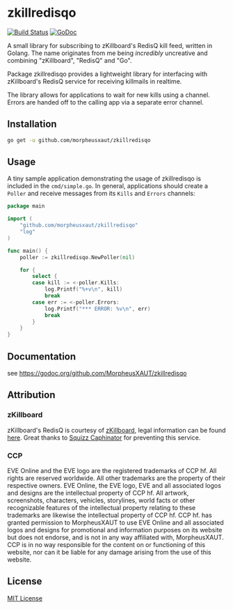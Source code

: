 zkillredisqo
=========

[![Build Status](https://travis-ci.org/MorpheusXAUT/zkillredisqo.svg?branch=master)](https://travis-ci.org/MorpheusXAUT/zkillredisqo) [![GoDoc](https://godoc.org/github.com/MorpheusXAUT/zkillredisqo?status.svg)](https://godoc.org/github.com/MorpheusXAUT/zkillredisqo)

A small library for subscribing to zKillboard's RedisQ kill feed, written in Golang. The name originates from me being *incredibly* uncreative and combining "zKillboard", "RedisQ" and "Go".

Package zkillredisqo provides a lightweight library for interfacing with zKillboard's RedisQ service for receiving killmails in realtime.

The library allows for applications to wait for new kills using a channel. Errors are handed off to the calling app via a separate error channel.

Installation
------

```bash
go get -u github.com/morpheusxaut/zkillredisqo
```

Usage
------

A tiny sample application demonstrating the usage of zkillredisqo is included in the `cmd/simple.go`.
In general, applications should create a `Poller` and receive messages from its `Kills` and `Errors` channels:

```go
package main

import (
	"github.com/morpheusxaut/zkillredisqo"
	"log"
)

func main() {
	poller := zkillredisqo.NewPoller(nil)

	for {
		select {
		case kill := <-poller.Kills:
			log.Printf("%+v\n", kill)
			break
		case err := <-poller.Errors:
			log.Printf("*** ERROR: %v\n", err)
			break
		}
	}
}
```

Documentation
------
see https://godoc.org/github.com/MorpheusXAUT/zkillredisqo

Attribution
------

### zKillboard
zKillboard's RedisQ is courtesy of [zKillboard](https://zkillboard.com), legal information can be found [here](https://zkillboard.com/information/legal/). Great thanks to [Squizz Caphinator](https://zkillboard.com/character/1633218082/) for preventing this service.

### CCP
EVE Online and the EVE logo are the registered trademarks of CCP hf. All rights are reserved worldwide. All other trademarks are the property of their respective owners. EVE Online, the EVE logo, EVE and all associated logos and designs are the intellectual property of CCP hf. All artwork, screenshots, characters, vehicles, storylines, world facts or other recognizable features of the intellectual property relating to these trademarks are likewise the intellectual property of CCP hf. CCP hf. has granted permission to MorpheusXAUT to use EVE Online and all associated logos and designs for promotional and information purposes on its website but does not endorse, and is not in any way affiliated with, MorpheusXAUT. CCP is in no way responsible for the content on or functioning of this website, nor can it be liable for any damage arising from the use of this website.

License
------

[MIT License](https://opensource.org/licenses/mit-license.php)